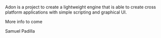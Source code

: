 Adon is a project to create a lightweight engine that is able to create cross platform applications with simple scripting and graphical UI.

More info to come

Samuel Padilla
